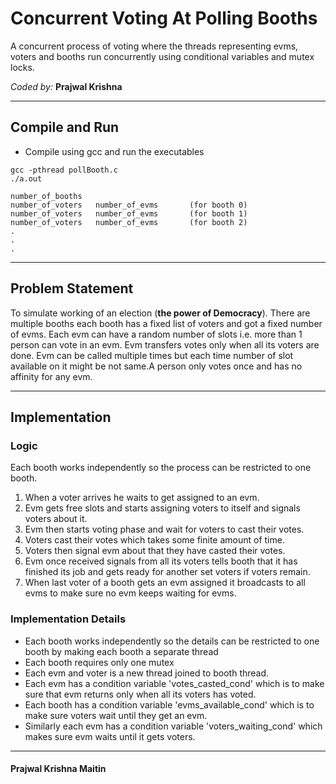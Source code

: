 # Concurrent Voting At Polling Booths
A concurrent process of voting where the threads representing evms, voters and booths run concurrently using conditional variables and mutex locks.


*Coded by:* **Prajwal Krishna**

--------------------------

## Compile and Run
- Compile using gcc and run the executables
```
gcc -pthread pollBooth.c
./a.out
```

```
number_of_booths
number_of_voters   number_of_evms       (for booth 0)
number_of_voters   number_of_evms       (for booth 1)
number_of_voters   number_of_evms       (for booth 2)
.
.
.
```
--------------------------
## Problem Statement

To simulate working of an election (**the power of Democracy**).
There are multiple booths each booth has a fixed list of voters and got a fixed number of evms. Each evm can have a random number of slots i.e. more than 1 person can vote in an evm. Evm transfers votes only when all its voters are done. Evm can be called multiple times but each time number of slot available on it might be not same.A person only votes once and has no affinity for any evm.

--------------------------

## Implementation

### Logic
Each booth works independently so the process can be restricted to one booth.

1. When a voter arrives he waits to get assigned to an evm.
2. Evm gets free slots and starts assigning voters to itself and signals voters about it.
3. Evm then starts voting phase and wait for voters to cast their votes.
4. Voters cast their votes which takes some finite amount of time.
5. Voters then signal evm about that they have casted their votes.
6. Evm once received signals from all its voters tells booth that it has finished its job and gets ready for another set voters if voters remain.
7. When last voter of a booth gets an evm assigned it broadcasts to all evms to make sure no evm keeps waiting for evms.


### Implementation Details

- Each booth works independently so the details can be restricted to one booth by making each booth a separate thread
- Each booth requires only one mutex
- Each evm and voter is a new thread joined to booth thread.
- Each evm has a condition variable 'votes_casted_cond' which is to make sure that evm returns only when all its voters has voted.
- Each booth has a condition variable 'evms_available_cond' which is to make sure voters wait until they get an evm.
- Similarly each evm has a condition variable 'voters_waiting_cond' which makes sure evm waits until it gets voters.




--------------------------
#### Prajwal Krishna Maitin
